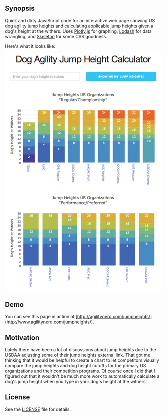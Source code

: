 
## Synopsis

Quick and dirty JavaScript code for an interactive web page showing US dog agility jump heights and calculating applicable jump heights given a dog's height at the withers.
Uses [Plotly.js](https://plot.ly/javascript/) for graphing, [Lodash](https://lodash.com/) for data wrangling, and [Skeleton](http://getskeleton.com/) for some CSS goodness.

Here's what it looks like:

![Screenshot](content/images/jumpheights.png)

## Demo

You can see this page in action at [http://agilitynerd.com/jumpheights/](http://www.agilitynerd.com/jumpheights/).

## Motivation

Lately there have been a lot of discussions about jump heights due to the USDAA adjusting some of their jump heights external link. That got me thinking that it would be helpful to create a chart to let competitors visually compare the jump heights and dog height cutoffs for the primary US organizations and their competition programs. Of course once I did that I figured out that it wouldn't be much more work to automatically calculate a dog's jump height when you type in your dog's height at the withers.

## License

See the [LICENSE](license.txt) file for details.